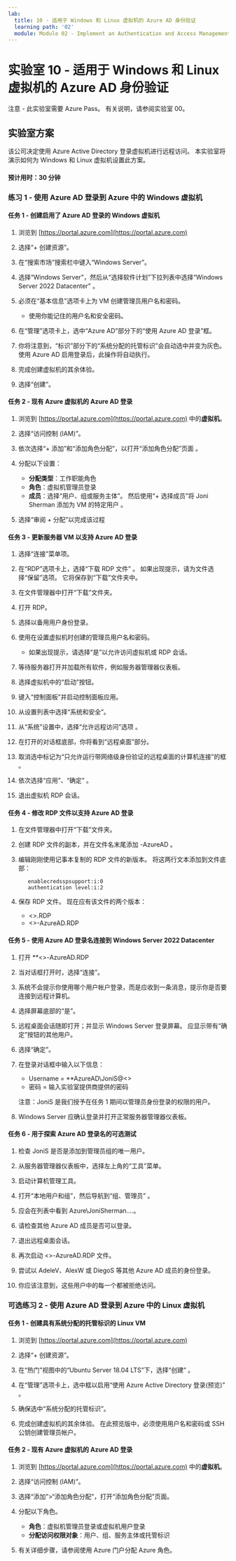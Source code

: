 ```yaml
---
lab:
  title: 10 - 适用于 Windows 和 Linux 虚拟机的 Azure AD 身份验证
  learning path: '02'
  module: Module 02 - Implement an Authentication and Access Management Solution
---
```


# 实验室 10 - 适用于 Windows 和 Linux 虚拟机的 Azure AD 身份验证

注意 - 此实验室需要 Azure Pass。 有关说明，请参阅实验室 00。

## 实验室方案

该公司决定使用 Azure Active Directory 登录虚拟机进行远程访问。  本实验室将演示如何为 Windows 和 Linux 虚拟机设置此方案。

#### 预计用时：30 分钟

### 练习 1 - 使用 Azure AD 登录到 Azure 中的 Windows 虚拟机

#### 任务 1 - 创建启用了 Azure AD 登录的 Windows 虚拟机

1. 浏览到 [https://portal.azure.com](https://portal.azure.com)

1. 选择“+ 创建资源”。 

1. 在“搜索市场”搜索栏中键入“Windows Server”。

1. 选择“Windows Server”，然后从“选择软件计划”下拉列表中选择“Windows Server 2022 Datacenter” 。

1. 必须在“基本信息”选项卡上为 VM 创建管理员用户名和密码。
   - 使用你能记住的用户名和安全密码。

1. 在“管理”选项卡上，选中“Azure AD”部分下的“使用 Azure AD 登录”框。

1. 你将注意到，“标识”部分下的“系统分配的托管标识”会自动选中并变为灰色。 使用 Azure AD 启用登录后，此操作将自动执行。

1. 完成创建虚拟机的其余体验。 

1. 选择“创建”。

#### 任务 2 - 现有 Azure 虚拟机的 Azure AD 登录

1. 浏览到 [https://portal.azure.com](https://portal.azure.com) 中的**虚拟机**。

1. 选择“访问控制 (IAM)”。

1. 依次选择“+ 添加”和“添加角色分配”，以打开“添加角色分配”页面 。

1. 分配以下设置：
    - **分配类型**：工作职能角色
    - **角色**：虚拟机管理员登录
    - **成员**：选择“用户、组或服务主体”。  然后使用“+ 选择成员”将 Joni Sherman 添加为 VM 的特定用户 。

1. 选择“审阅 + 分配”以完成该过程

#### 任务 3 - 更新服务器 VM 以支持 Azure AD 登录

1. 选择“连接”菜单项。

1. 在“RDP”选项卡上，选择“下载 RDP 文件” 。  如果出现提示，请为文件选择“保留”选项。  它将保存到“下载”文件夹中。

1. 在文件管理器中打开“下载”文件夹。

1. 打开 RDP。

1. 选择以备用用户身份登录。

1. 使用在设置虚拟机时创建的管理员用户名和密码。
   - 如果出现提示，请选择“是”以允许访问虚拟机或 RDP 会话。

1. 等待服务器打开并加载所有软件，例如服务器管理器仪表板。

1. 选择虚拟机中的“启动”按钮。

1. 键入“控制面板”并启动控制面板应用。

1. 从设置列表中选择“系统和安全”。

1. 从“系统”设置中，选择“允许远程访问”选项 。

1. 在打开的对话框底部，你将看到“远程桌面”部分。

1. 取消选中标记为“只允许运行带网络级身份验证的远程桌面的计算机连接”的框 。

1. 依次选择“应用”、“确定” 。

1. 退出虚拟机 RDP 会话。


#### 任务 4 - 修改 RDP 文件以支持 Azure AD 登录

1. 在文件管理器中打开“下载”文件夹。

1. 创建 RDP 文件的副本，并在文件名末尾添加 -AzureAD 。

1. 编辑刚刚使用记事本复制的 RDP 文件的新版本。 将这两行文本添加到文件底部：
     ```
        enablecredsspsupport:i:0
        authentication level:i:2
     ```
 
 1. 保存 RDP 文件。  现在应有该文件的两个版本：
      - <<virtual machine name>>.RDP
      - <<virtual machine name>>-AzureAD.RDP

#### 任务 5 - 使用 Azure AD 登录名连接到 Windows Server 2022 Datacenter

1. 打开 **<<virtual machine name>>-AzureAD.RDP

1. 当对话框打开时，选择“连接”。

1. 系统不会提示你使用哪个用户帐户登录，而是应收到一条消息，提示你是否要连接到远程计算机。

1. 选择屏幕底部的“是”。

1. 远程桌面会话随即打开；并显示 Windows Server 登录屏幕。  应显示带有“确定”按钮的其他用户。

1. 选择“确定”。

1. 在登录对话框中输入以下信息：
   - Username = **AzureAD\JoniS@<<your lab domainname>>
   - 密码 = 输入实验室提供商提供的密码

   注意：JoniS 是我们授予在任务 1 期间以管理员身份登录的权限的用户。

1. Windows Server 应确认登录并打开正常服务器管理器仪表板。

#### 任务 6 - 用于探索 Azure AD 登录名的可选测试

1. 检查 JoniS 是否是添加到管理员组的唯一用户。

1. 从服务器管理器仪表板中，选择左上角的“工具”菜单。

1. 启动计算机管理工具。

1. 打开“本地用户和组”，然后导航到“组、管理员” 。

1. 应会在列表中看到 Azure\JoniSherman....。

1. 请检查其他 Azure AD 成员是否可以登录。

1. 退出远程桌面会话。

1. 再次启动 <<server name>>-AzureAD.RDP 文件。

1. 尝试以 AdeleV、AlexW 或 DiegoS 等其他 Azure AD 成员的身份登录。

1. 你应该注意到，这些用户中的每一个都被拒绝访问。





### 可选练习 2 - 使用 Azure AD 登录到 Azure 中的 Linux 虚拟机

#### 任务 1 - 创建具有系统分配的托管标识的 Linux VM

1. 浏览到 [https://portal.azure.com](https://portal.azure.com)

1. 选择“+ 创建资源”。 

1. 在“热门”视图中的“Ubuntu Server 18.04 LTS”下，选择“创建” 。

1. 在“管理”选项卡上，选中框以启用“使用 Azure Active Directory 登录(预览)” 。

1. 确保选中“系统分配的托管标识”。

1. 完成创建虚拟机的其余体验。 在此预览版中，必须使用用户名和密码或 SSH 公钥创建管理员帐户。

#### 任务 2 - 现有 Azure 虚拟机的 Azure AD 登录

1. 浏览到 [https://portal.azure.com](https://portal.azure.com) 中的**虚拟机**。

1. 选择“访问控制 (IAM)”。

1. 选择“添加”>“添加角色分配”，打开“添加角色分配”页面。

1. 分配以下角色。 
    - **角色**：虚拟机管理员登录或虚拟机用户登录
    - **分配访问权限对象**：用户、组、服务主体或托管标识

1. 有关详细步骤，请参阅使用 Azure 门户分配 Azure 角色。
